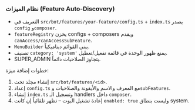 ### نظام الميزات (Feature Auto-Discovery)
- التعريف في `src/bot/features/your-feature/config.ts` + `index.ts` يصدر `config` و`composer`.
- `featureRegistry` يخزن configs + composers ويقدم `canAccess/canAccessSubFeature`.
- `MenuBuilder` يبني القوائم ديناميكياً.
- تصنيف `category: 'system'` يمنع ظهور الوحدة في قائمة تفعيل/تعطيل.
- SUPER_ADMIN يتجاوز الصلاحيات دائماً.

خطوات إضافة ميزة:
1) إنشاء مجلد تحت `src/bot/features/<id>`.
2) إعداد `config.ts` مع المعرف والاسم والأيقونة والصلاحيات و`subFeatures`.
3) إنشاء `index.ts` وتسجيل الـ handlers داخل `composer`.
4) إعادة تشغيل البوت – تظهر تلقائياً إن كانت `enabled: true` وليست بنطاق system.

